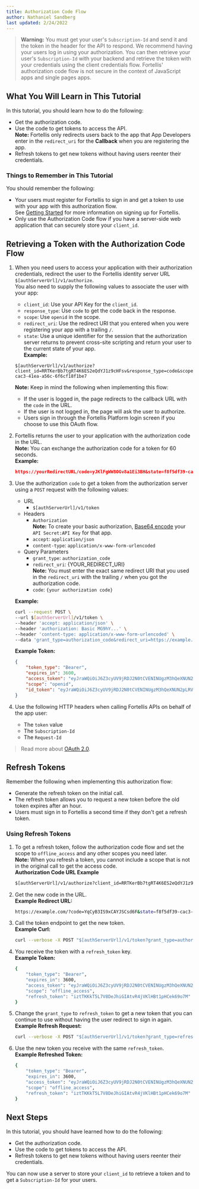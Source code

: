 ```yaml
---
title: Authorization Code Flow
author: Nathaniel Sandberg
last updated: 2/24/2022
---
```


> **Warning:**
> You must get your user's `Subscription-Id` and send it and the token in the header for the API to respond.
> We recommend having your users log in using your authorization.
> You can then retrieve your user's `Subscription-Id` with your backend and retrieve the token with your credentials using the client credentials flow.
> Fortellis' authorization code flow is not secure in the context of JavaScript apps and single pages apps.

## What You Will Learn in This Tutorial

In this tutorial, you should learn how to do the following:

* Get the authorization code.
* Use the code to get tokens to access the API.  
    **Note:** Fortellis only redirects users back to the app that App Developers enter in the `redirect_uri` for the **Callback** when you are registering the app.  
* Refresh tokens to get new tokens without having users reenter their credentials.  

### Things to Remember in This Tutorial

You should remember the following:

* Your users must register for Fortellis to sign in and get a token to use with your app with this authorization flow.  
    See [Getting Started](/docs/general/overview/getting-started) for more information on signing up for Fortellis.
* Only use the Authorization Code flow if you have a server-side web application that can securely store your `client_id`.

## Retrieving a Token with the Authorization Code Flow

1. When you need users to access your application with their authorization credentials,
    redirect the user to the Fortellis identity server URL `$[authServerUrl]/v1/authorize`.  
    You also need to supply the following values to associate the user with your app:  
    * `client_id`: Use your API Key for the `client_id`.  
    * `response_type`: Use `code` to get the code back in the response.  
    * `scope`: Use `openid` in the scope.  
    * `redirect_uri`: Use the redirect URI that you entered when you were registering your app with a trailing `/`.  
    * `state`: Use a unique identifier for the session that the authorization server returns to prevent cross-site scripting and return your user to the current state of your
        app.  
    **Example:**  

    ```URL
    $[authServerUrl]/v1/authorize?client_id=RRTKerBb7tgRT4K6ES2eQdYJ1z9cHFsv&response_type=code&scope=openid&redirect_uri=https://example.com/&state=f8f5df39-cac3-41ea-a56c-6f6cf18f1be7
    ```

    **Note:** Keep in mind the following when implementing this flow:
    * If the user is logged in, the page redirects to the callback URL with the `code` in the URL.
    * If the user is not logged in, the page will ask the user to authorize.
    * Users sign in through the Fortellis Platform login screen if you choose to use this OAuth flow.  
1. Fortellis returns the user to your application with the authorization code in the URL.  
    **Note:** You can exchange the authorization code for a token for 60 seconds.  
    **Example:**

    ```json
    https://yourRedirectURL/code=yJKlFgWW8OGv8a1Ei3BH&state=f8f5df39-cac3-41ea-a56c-6f6cf18f1be7
    ```

1. Use the authorization `code` to get a token from the authorization server using a `POST` request with the following values:  
    * URL
        * `$[authServerUrl]/v1/token`
    * Headers
        * `Authorization`  
        **Note:** To create your basic authorization, [Base64 encode](https://www.base64encode.org/) your `API Secret:API Key` for that app.  
        * `accept`: `application/json`
        * `content-type`: `application/x-www-form-urlencoded`
    * Query Parameters  
        * `grant_type`: `authorization_code`  
        * `redirect_uri`: {YOUR_REDIRECT_URI}  
        **Note:** You must enter the exact same redirect URI
        that you used in the `redirect_uri` with the trailing `/`
        when you got the authorization code.  
        * `code`: `{your authorization code}`  

    **Example:**

    ```bash
    curl --request POST \
    --url $[authServerUrl]/v1/token \
    --header 'accept: application/json' \
    --header 'authorization: Basic MG9hY...' \
    --header 'content-type: application/x-www-form-urlencoded' \
    --data 'grant_type=authorization_code&redirect_uri=https://example.com/&code=P59yPm1_X1gxtdEOEZjn'
    ```

    **Example Token:**

    ```json
    {
        "token_type": "Bearer",
        "expires_in": 3600,
        "access_token": "eyJraWQiOiJ6Z3cyUV9jRDJ2N0tCVENINUgzM3hQeXNUN2pLRVEtR3pQdFNLUi1vRXZRIiwiYWxnIjoiUlMyNTYifQ.eyJ2ZXIiOjEsImp0aSI6IkFULkhhSm13bklsQ3QzVDJibDVBSDhrVUNlQ2tzMjZ5U1V2eEJsb0JvWkZFNUEiLCJpc3MiOiJodHRwczovL2lkZW50aXR5LWRldi5mb3J0ZWxsaXMuaW8vb2F1dGgyL2F1czFuaTVpOW45V2t6Y1lhMnA3IiwiYXVkIjoiYXBpX3Byb3ZpZGVycyIsImlhdCI6MTU2ODkwNDY3OSwiZXhwIjoxNTY4OTA4Mjc5LCJjaWQiOiJSUlRLZXJCYjd0Z1JUNEs2RVMyZVFkWUoxejljSEZzdiIsInVpZCI6IjAwdTNud2pyMmxDdWNXMUVuMnA3Iiwic2NwIjpbIm9wZW5pZCJdLCJzdWIiOiJuYXRoYW4uc2FuZGJlcmdAY2RrLmNvbSJ9.FgwkizyN1AMJsUvU5hsnQtSSLHs1pBV8cVUVI4tfknNJdelR-oXOQXsCI4xNpAgOWzn07UNxZwu-4wPtknzxPZ8a3D-xEhoIV_Imp6xUU3x5pLkxJS5b9re0eoHwA8eyp0aitI5lC8-iIjKJAhrNt8HOR4rteCFDxbu38OTL5tRrfPxBc6w4TCzg-LgRJ1dWvg7RCHgsuNyBJOucQSyjWqQKsqR68GDc3DAOQCCR6qpKtsIfwnem1ELy2KnNTLyyQTTQI7ihtm7aXUWgA8haL3GifOmBzJKgnoQQJ6hRSC4Th7DtBwemoiWKVobpXbD6g1DER6Z64piuClfF8MIjxA",
        "scope": "openid",
        "id_token": "eyJraWQiOiJ6Z3cyUV9jRDJ2N0tCVENINUgzM3hQeXNUN2pLRVEtR3pQdFNLUi1vRXZRIiwiYWxnIjoiUlMyNTYifQ.eyJzdWIiOiIwMHUzbndqcjJsQ3VjVzFFbjJwNyIsInZlciI6MSwiaXNzIjoiaHR0cHM6Ly9pZGVudGl0eS1kZXYuZm9ydGVsbGlzLmlvL29hdXRoMi9hdXMxbmk1aTluOVdremNZYTJwNyIsImF1ZCI6IlJSVEtlckJiN3RnUlQ0SzZFUzJlUWRZSjF6OWNIRnN2IiwiaWF0IjoxNTY4OTA0Njc5LCJleHAiOjE1Njg5MDgyNzksImp0aSI6IklELjdlN0ZVSWpfNWR2akxsamh5WnZIeWk0djFxYkN6dTdyejVkaWdlLS1XaE0iLCJhbXIiOlsicHdkIl0sImlkcCI6IjAwbzFhbjQ4cTFTdTFSQ0ZoMnA3IiwiYXV0aF90aW1lIjoxNTY4OTAzMDQ0LCJhdF9oYXNoIjoiaE5ab3lkUUdNalZ2YXNhMXlxZXF5USJ9.VRhom11-GAQPKQ_r1dXfieq3d_9mch_GfsDKiYvXtpyxGXw-uDmm1bm-nBhHVKh2Ule74YDH5LFXzeQopP-_Rof5dCBVATlOyHENo_LID1c6s2hhRKaj3KaI1HTn9FmK2KMl2xCuC9LqQ59-WnkizCVe2MFmo74qz9RHjuztdoRixo5v4lipjZf-qY5nAf3nk6ISKpF9UiB23BNitxL5-8p37DJRsIETkJEkX4BTixetZzaMzBxnuE1GoRPRsr2FHm5EA2C_Co4qEYB_CxdEbcgkDWBH-H658InKWNFYfu_aval8T1JdqINFVdYuEPnOVCXcqLRyZWUQ6Kc6wjlbnQ"
    }
    ```

1. Use the following HTTP headers when calling Fortellis APIs on behalf of the app user:
    * The `token` value
    * The `Subscription-Id`
    * The `Request-Id`

> Read more about [OAuth 2.0](https://oauth.net/2/).

## Refresh Tokens

Remember the following when implementing this authorization flow:

* Generate the refresh token on the initial call.
* The refresh token allows you to request a new token before the old token expires after an hour.
* Users must sign in to Fortellis a second time if they don't get a refresh token.

### Using Refresh Tokens

1. To get a refresh token, follow the authorization code flow
    and set the scope to `offline_access` and any other scopes
    you need later.  
    **Note:** When you refresh a token, you cannot include a scope that is not in the original call to get the access code.  
    **Authorization Code URL Example**

    ```bash
    $[authServerUrl]/v1/authorize?client_id=RRTKerBb7tgRT4K6ES2eQdYJ1z9cHFsv&response_type=code&scope=offline_access&redirect_uri=https://example.com/&state=f8f5df39-cac3-41ea-a56c-6f6cf18f1be7
    ```

1. Get the new code in the URL.  
    **Example Redirect URL:**

    ```bash
    https://example.com/?code=YqCyB3IS9xCAYJSCsd6F&state=f8f5df39-cac3-41ea-a56c-6f6cf18f1be7
    ```

1. Call the token endpoint to get the new token.  
    **Example Curl:**

    ```bash
    curl --verbose -X POST "$[authServerUrl]/v1/token?grant_type=authorization_code&redirect_uri=https://example.com/&code=YqCyB3IS9xCAYJSCsd6F" -H "Authorization: Basic Ul...I3WA==" -H "Content-Type: application/x-www-form-urlencoded" -H "Accept: application/json"
    ```

1. You receive the token with a `refresh_token` key.  
    **Example Token:**

    ```bash
    {
        "token_type": "Bearer",
        "expires_in": 3600,
        "access_token": "eyJraWQiOiJ6Z3cyUV9jRDJ2N0tCVENINUgzM3hQeXNUN2pLRVEtR3pQdFNLUi1vRXZRIiwiYWxnIjoiUlMyNTYifQ.eyJ2ZXIiOjEsImp0aSI6IkFULk8zVmJWUmNHdnBHMjdtcWphWnBFX2ZNTWFOWXBTLXEyNjVqT3hReWs3SmcuUmlReDR2c1ZvVjBUTUhOMlJ2NlJSblI5M21EdXp0VmhzWVRPcy9FSE1lZz0iLCJpc3MiOiJodHRwczovL2lkZW50aXR5LWRldi5mb3J0ZWxsaXMuaW8vb2F1dGgyL2F1czFuaTVpOW45V2t6Y1lhMnA3IiwiYXVkIjoiYXBpX3Byb3ZpZGVycyIsImlhdCI6MTU2ODk5MDE3NiwiZXhwIjoxNTY4OTkzNzc2LCJjaWQiOiJSUlRLZXJCYjd0Z1JUNEs2RVMyZVFkWUoxejljSEZzdiIsInVpZCI6IjAwdTNud2pyMmxDdWNXMUVuMnA3Iiwic2NwIjpbIm9mZmxpbmVfYWNjZXNzIl0sInN1YiI6Im5hdGhhbi5zYW5kYmVyZ0BjZGsuY29tIn0.C7V5usu4m58t6ez1kYq-61GBM0P2_iS2kSsq6HwvgIndACAVRcn4EKrkXIT1ZnRrWrCqaqX6WqZ7GHdh__ay6ACHUXHBK6RnAdbRcBFcZpKlRouP69s5TupPwuobj4QMB9JokJkUmcgNsbOv6_RFBvfjSOHprLGbfCKNPALvI5OXI0bOzBx3Z_-Ljpa_Z3KlX9TJLSW0X-M-RZFnrTdRAau71wIRUkZAZVTWBFLApAY2KM94b1lsQtgU9AzT4oqe0doh3gfCf6pSN7NVMHLG5LE1KBV8KUNx5sBtJNNKUQKJEFDlgJxlL3rwU3XBNIG7EH1Trd3aESryqpO6KKsOzA",
        "scope": "offline_access",
        "refresh_token": "iztTKKkT5L7V8DeJhiGIAtvR4jVKlHBt1pHCek69o7M"
    }
    ```

1. Change the `grant_type` to `refresh_token` to get a new token
    that you can continue to use without having the user redirect to sign in again.  
    **Example Refresh Request:**

    ```bash
    curl --verbose -X POST "$[authServerUrl]/v1/token?grant_type=refresh_token&redirect_uri=https://example.com/&code=YqCyB3IS9xCAYJSCsd6F&scope=offline_access&refresh_token=iztTKKkT5L7V8DeJhiGIAtvR4jVKlHBt1pHCek69o7M" -H "Authorization: Basic Ul...I3WA==" -H "Content-Type: application/x-www-form-urlencoded" -H "Accept: application/json"
    ```

1. Use the new token you receive with the same `refresh_token`.  
    **Example Refreshed Token:**

    ```bash
    {
        "token_type": "Bearer",
        "expires_in": 3600,
        "access_token": "eyJraWQiOiJ6Z3cyUV9jRDJ2N0tCVENINUgzM3hQeXNUN2pLRVEtR3pQdFNLUi1vRXZRIiwiYWxnIjoiUlMyNTYifQ.eyJ2ZXIiOjEsImp0aSI6IkFULnUzaDV1bjRVc2lrRWZWNFViX1JfQlJ5QmUybGVXMU5jZEtUNkFYNHRXWk0uUmlReDR2c1ZvVjBUTUhOMlJ2NlJSblI5M21EdXp0VmhzWVRPcy9FSE1lZz0iLCJpc3MiOiJodHRwczovL2lkZW50aXR5LWRldi5mb3J0ZWxsaXMuaW8vb2F1dGgyL2F1czFuaTVpOW45V2t6Y1lhMnA3IiwiYXVkIjoiYXBpX3Byb3ZpZGVycyIsImlhdCI6MTU2ODk5MTU0MiwiZXhwIjoxNTY4OTk1MTQyLCJjaWQiOiJSUlRLZXJCYjd0Z1JUNEs2RVMyZVFkWUoxejljSEZzdiIsInVpZCI6IjAwdTNud2pyMmxDdWNXMUVuMnA3Iiwic2NwIjpbIm9mZmxpbmVfYWNjZXNzIl0sInN1YiI6Im5hdGhhbi5zYW5kYmVyZ0BjZGsuY29tIn0.C4H9cxUHFWzTDPopBgxmXGdS5jidpYZ0DKr4F2KGmcDikGZA6_68lQ7twF_rJa8JrFqjLKa2KnC2lo-IdYtWWnjU5hLY-aARu3FJZdgspYqNKVZ5SkQRwKE483bZOyVyAVJGpDWkZy-GdN3XQDV5QN0fzh_ql22ipJ3Vr0hiVpxyB2nl8I_DdGWvlkSVZ1M7gy3krkE1IIu3IoFEH2D2hzFdQmdbl2DXqy7xjqAO499Cm8yyzTHBTIAUh35x1Q94DdW3hOggdtrX2_97AWTlEz5GI3PT4VbtDeIlVVk8SzzPH166WUHQXwoleDBb3V16UzpgYJSvRujVCg2y5DzZeg",
        "scope": "offline_access",
        "refresh_token": "iztTKKkT5L7V8DeJhiGIAtvR4jVKlHBt1pHCek69o7M"
    }
    ```

## Next Steps

In this tutorial, you should have learned how to do the following:

* Get the authorization code.
* Use the code to get tokens to access the API.  
* Refresh tokens to get new tokens without having users reenter their credentials.  

You can now use a server to store your `client_id` to retrieve a token and to get a `Subscription-Id` for your users.
